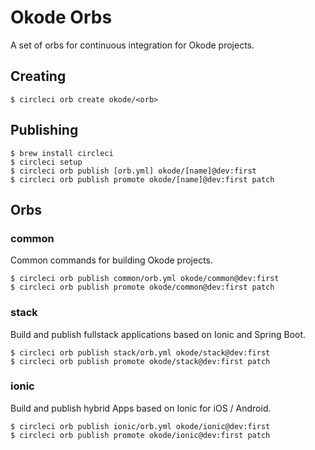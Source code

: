 # Okode Orbs

A set of orbs for continuous integration for Okode projects.

## Creating

```
$ circleci orb create okode/<orb>
```

## Publishing

```
$ brew install circleci
$ circleci setup
$ circleci orb publish [orb.yml] okode/[name]@dev:first
$ circleci orb publish promote okode/[name]@dev:first patch
```

## Orbs

### common

Common commands for building Okode projects.

```
$ circleci orb publish common/orb.yml okode/common@dev:first
$ circleci orb publish promote okode/common@dev:first patch
```

### stack

Build and publish fullstack applications based on Ionic and Spring Boot.

```
$ circleci orb publish stack/orb.yml okode/stack@dev:first
$ circleci orb publish promote okode/stack@dev:first patch
```

### ionic

Build and publish hybrid Apps based on Ionic for iOS / Android.

```
$ circleci orb publish ionic/orb.yml okode/ionic@dev:first
$ circleci orb publish promote okode/ionic@dev:first patch
```